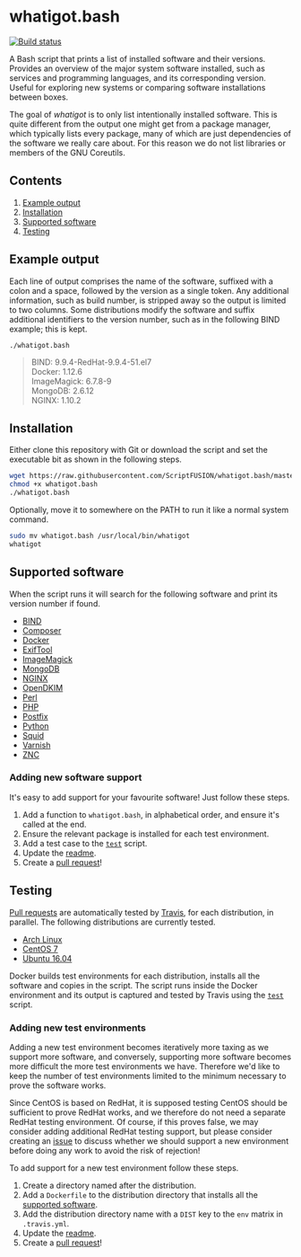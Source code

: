 whatigot.bash
=============

[![Build status][Build image]][Build]

A Bash script that prints a list of installed software and their versions. Provides an overview of the major system software installed, such as services and programming languages, and its corresponding version. Useful for exploring new systems or comparing software installations between boxes.

The goal of *whatigot* is to only list intentionally installed software. This is quite different from the output one might get from a package manager, which typically lists every package, many of which are just dependencies of the software we really care about. For this reason we do not list libraries or members of the GNU Coreutils.

Contents
--------

  1. [Example output](#example-output)
  1. [Installation](#installation)
  1. [Supported software](#supported-software)
  1. [Testing](#testing)

Example output
--------------

Each line of output comprises the name of the software, suffixed with a colon and a space, followed by the version as a single token. Any additional information, such as build number, is stripped away so the output is limited to two columns. Some distributions modify the software and suffix additional identifiers to the version number, such as in the following BIND example; this is kept.

`./whatigot.bash`

>BIND: 9.9.4-RedHat-9.9.4-51.el7  
Docker: 1.12.6  
ImageMagick: 6.7.8-9  
MongoDB: 2.6.12  
NGINX: 1.10.2

Installation
------------

Either clone this repository with Git or download the script and set the executable bit as shown in the following steps.

```sh
wget https://raw.githubusercontent.com/ScriptFUSION/whatigot.bash/master/whatigot.bash
chmod +x whatigot.bash
./whatigot.bash
```

Optionally, move it to somewhere on the PATH to run it like a normal system command.

```sh
sudo mv whatigot.bash /usr/local/bin/whatigot
whatigot
```

Supported software
------------------

When the script runs it will search for the following software and print its version number if found.

 - [BIND][BIND]
 - [Composer][Composer]
 - [Docker][Docker]
 - [ExifTool][ExifTool]
 - [ImageMagick][ImageMagick]
 - [MongoDB][MongoDB]
 - [NGINX][NGINX]
 - [OpenDKIM][OpenDKIM]
 - [Perl][Perl]
 - [PHP][PHP]
 - [Postfix][Postfix]
 - [Python][Python]
 - [Squid][Squid]
 - [Varnish][Varnish]
 - [ZNC][ZNC]

### Adding new software support

It's easy to add support for your favourite software! Just follow these steps.

1. Add a function to `whatigot.bash`, in alphabetical order, and ensure it's called at the end.
2. Ensure the relevant package is installed for each test environment.
3. Add a test case to the [`test`][Test script] script.
4. Update the [readme](#supported-software).
5. Create a [pull request][PRs]!

Testing
-------

[Pull requests][PRs] are automatically tested by [Travis][Build], for each distribution, in parallel. The following distributions are currently tested.

* [Arch Linux][ArchLinux]
* [CentOS 7][CentOS]
* [Ubuntu 16.04][Ubuntu]

Docker builds test environments for each distribution, installs all the software and copies in the script. The script runs inside the Docker environment and its output is captured and tested by Travis using the [`test`][Test script] script.

### Adding new test environments

Adding a new test environment becomes iteratively more taxing as we support more software, and conversely, supporting more software becomes more difficult the more test environments we have. Therefore we'd like to keep the number of test environments limited to the minimum necessary to prove the software works.

Since CentOS is based on RedHat, it is supposed testing CentOS should be sufficient to prove RedHat works, and we therefore do not need a separate RedHat testing environment. Of course, if this proves false, we may consider adding additional RedHat testing support, but please consider creating an [issue][Issues] to discuss whether we should support a new environment before doing any work to avoid the risk of rejection!

To add support for a new test environment follow these steps.

1. Create a directory named after the distribution.
2. Add a `Dockerfile` to the distribution directory that installs all the [supported software](#supported-software).
3. Add the distribution directory name with a `DIST` key to the `env` matrix in `.travis.yml`.
4. Update the [readme](#testing).
5. Create a [pull request][PRs]!


  [Test script]: https://github.com/ScriptFUSION/whatigot.bash/blob/master/test
  [Issues]: https://github.com/ScriptFUSION/whatigot.bash/issues
  [PRs]: https://github.com/ScriptFUSION/whatigot.bash/pulls
  [Build]: http://travis-ci.org/ScriptFUSION/whatigot.bash
  [Build image]: https://travis-ci.org/ScriptFUSION/whatigot.bash.svg?branch=master "Build status"

  [ArchLinux]: https://www.archlinux.org
  [CentOS]: https://www.centos.org
  [Ubuntu]: https://www.ubuntu.com

  [BIND]: https://www.isc.org/downloads/bind
  [Composer]: https://getcomposer.org
  [Docker]: https://docker.com
  [ExifTool]: https://www.sno.phy.queensu.ca/~phil/exiftool
  [ImageMagick]: https://www.imagemagick.org
  [MongoDB]: https://www.mongodb.com
  [NGINX]: http://nginx.org
  [OpenDKIM]: http://opendkim.org
  [Perl]: https://www.perl.org
  [PHP]: http://php.net
  [Postfix]: http://www.postfix.org
  [Python]: https://www.python.org
  [Squid]: http://www.squid-cache.org
  [Varnish]: https://varnish-cache.org
  [ZNC]: https://znc.in
